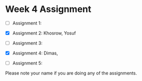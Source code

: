 Week 4 Assignment
=================


- [ ] Assignment 1: 
- [x] Assignment 2: Khosrow, Yosuf
- [ ] Assignment 3: 
- [x] Assignment 4: Dimas, 
- [ ] Assignment 5: 

 
Please note your name if you are doing any of the assignments.
